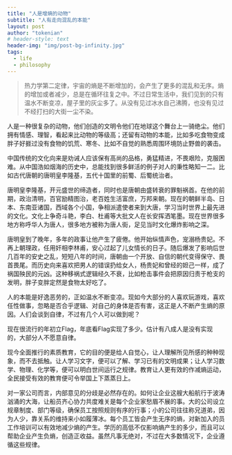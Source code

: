 ```yaml
---
title: "人是增熵的动物"
subtitle: "人有走向混乱的本能"
layout: post
author: "tokenian"
# header-style: text
header-img: "img/post-bg-infinity.jpg"
tags:
  - life
  - philosophy
---
```

> 热力学第二定律，宇宙的熵是不断增加的，会产生了更多的混乱和无序。熵的增加或者减少，总是在循环往复之中。不过日常生活中，我们见到的只有温水不断变凉，屋子里的灰尘多了。从没有见过冰水自己沸腾，也没有见过不经打扫的大街一尘不染。

人是一种很复杂的动物，他们创造的文明令他们在地球这个舞台上一骑绝尘。他们拥有情感、理智，看起来比动物的等级高；还留有动物的本能，比如多吃食物变成胖子好捱过没有食物的饥荒、寒冬、比如不自觉的熟悉周围环境防止野兽的袭击。

中国传统的文化向来是劝诫人应该保有高尚的品格，勇猛精进，不畏艰险，克服困难。从中国浩如烟海的历史中，总能找到很多鲜活的例子对人的秉性略知一二。比如古代唐朝的唐明皇李隆基，五代十国里的前蜀、后蜀统治者。

唐明皇李隆基，开元盛世的缔造者，同时也是唐朝由盛转衰的罪魁祸首。在他的前期，政治清明，百官励精图治，老百姓生活富庶，万邦来朝。现在的朝鲜半岛、日本、东南亚诸国，西域各个小国，争相派遣使者来到大唐，学习当时世界上最先进的文化。文化上争奇斗艳，李白、杜甫等大批文人在长安挥洒笔墨。现在世界很多地方称呼华人为唐人，很多地方被称为唐人街，足见当时文化爆炸影响之深。

唐明皇到了晚年，多年的政事让他产生了疲倦。他开始纵情声色，宠溺杨贵妃。不再上朝理政，任用奸相李林甫，安心过起了儿女情长的日子。随后爆发了影响后世几百年的安史之乱，短短八年的时间，唐朝由一个开放、自信的朝代变得保守、畏首畏尾。而历史向来喜欢把男人的错误扔给女人，杨贵妃和曾经的妲己一样，成了祸国殃民的元凶。这种移祸式逻辑经久不衰，比如枪击事件会把原因归责于枪支的发明，胖子变胖定然是食物太好吃了。

人的本能是好逸恶劳的，正如温水不断变凉。现如今大部分的人喜欢玩游戏，喜欢任性做事，忽略是否合乎逻辑、对自己的身体是否有害，这正是人不断产生熵的原因。人们会谈到自律，不过有几个人可以做到呢？

现在很流行的年初立Flag，年底看Flag实现了多少。估计有八成人是没有实现的，大部分人不愿意自律。

现今全面推行的素质教育，它的目的便是给人自觉心，让人理解所见所感的种种现象，而不去抵触。让人学习文字，便可以了解、学习已有的文明成果；让人学习数学、物理、化学等，便可以明白世间运行之规律。教育让人更有效的作减熵运动，全民接受有效的教育便可令举国上下蒸蒸日上。

对一家公司而言，内部意见的分歧是必然存在的。如何让企业这艘大船航行于波涛汹涌的大海，让船员齐心协力共度难关是每个企业家愁眉不展的事。大的公司设立规章制度、部门等级，确保员工按照规则有序的行事；小的公司往往称兄道弟，因为人少，靠关系的维持来小如履薄冰。每个员工皆会产生无序的熵，对新加入的员工作培训可以有效地减少熵的产生。学历的高低不仅影响熵产生的多少，而且可以帮助企业产生负熵，创造正收益。虽然凡事无绝对，不过在大多数情况下，企业遵循这些规律。





